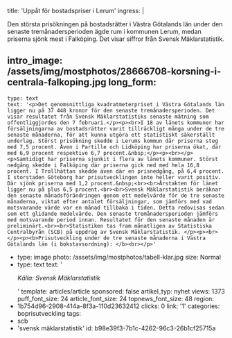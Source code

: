 title: 'Uppåt för bostadspriser i Lerum'
ingress: |
  <p>Den största prisökningen på bostadsrätter i Västra Götalands län under den senaste tremånadersperioden ägde rum i kommunen Lerum, medan priserna sjönk mest i Falköping. Det visar siffror från Svensk Mäklarstatistik.
  </p>
  
intro_image: /assets/img/mostphotos/28666708-korsning-i-centrala-falkoping.jpg
long_form:
  -
    type: text
    text: '<p>Det genomsnittliga kvadratmeterpriset i Västra Götalands län ligger nu på 37 448 kronor för den senaste tremånadersperioden. Det visar resultatet från Svensk Mäklarstatistiks senaste mätning som offentliggjordes den 7 februari.</p><p><br>I 18 av länets kommuner har försäljningarna av bostadsrätter varit tillräckligt många under de tre senaste månaderna, för att kunna utgöra ett statistiskt säkerställt underlag. Störst prisökning skedde i Lerums kommun där priserna steg med 7,5 procent. Även i Partille och Lidköping har priserna ökat, där med 6,9 procent respektive 6,7 procent.&nbsp;</p><p><br></p><p>Samtidigt har priserna sjunkit i flera av länets kommuner. Störst nedgång skedde i Falköping där priserna gick ned med hela 16,8 procent. I Trollhättan skedde även där en prisnedgång, på 6,4 procent. I storstaden Göteborg har prisutvecklingen inte heller varit positiv. Där sjönk priserna med 1,2 procent.&nbsp;<br><br>Årstakten för länet ligger nu på plus 6,5 procent.<br><br>Svensk Mäklarstatistik beräknar den senaste månadsförändringen genom ett medelvärde för de tre senaste månaderna, viktat efter antalet försäljningar, som jämförs med vad motsvarande värde var en månad tillbaka i tiden. Detta redovisas sedan som ett glidande medelvärde. Den senaste tremånadersperioden jämförs med motsvarande period innan. Resultatet för den senaste månaden är preliminärt.<br><br>Statistiken tas fram månatligen av Statistiska Centralbyrån (SCB) på uppdrag av Svensk Mäklarstatistik. </p><p><br></p><p><b>Prisutveckling under de tre senaste månaderna i Västra Götalands län (i bokstavsordning): </b><br></p>'
  -
    type: image
    photo: /assets/img/mostphotos/tabell-klar.jpg
    size: Normal
  -
    type: text
    text: '<p><i>Källa: Svensk Mäklarstatistik</i></p>'
template: articles/article
sponsored: false
artikel_typ: nyhet
views: 1373
puff_font_size: 24
article_font_size: 24
topnews_font_size: 48
region:
  - 1b754d96-2908-414a-8f3a-110d23632412
clicks: 0
link: '1'
categories: boprisutveckling
tags:
  - scb
  - 'svensk mäklarstatistik'
id: b98e39f3-7b1c-4262-96c3-26b1cf25715a
